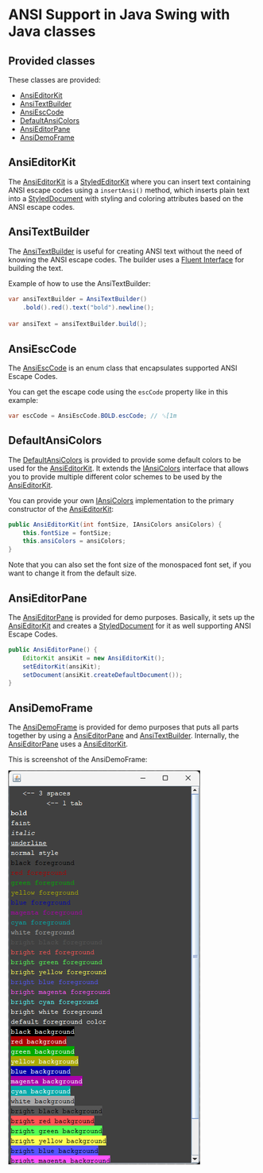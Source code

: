 # ANSI Support in Java Swing with Java classes

## Provided classes

These classes are provided:

- [AnsiEditorKit]
- [AnsiTextBuilder]
- [AnsiEscCode]
- [DefaultAnsiColors]
- [AnsiEditorPane]
- [AnsiDemoFrame]

## AnsiEditorKit

The [AnsiEditorKit] is a [StyledEditorKit] where you can insert text containing ANSI escape codes using a `insertAnsi()`
method, which inserts plain text into a [StyledDocument] with styling and coloring attributes based on the ANSI escape
codes.

## AnsiTextBuilder

The [AnsiTextBuilder] is useful for creating ANSI text without the need of knowing the ANSI escape codes.
The builder uses a [Fluent Interface] for building the text.

Example of how to use the AnsiTextBuilder:

```java
var ansiTextBuilder = AnsiTextBuilder()
    .bold().red().text("bold").newline();

var ansiText = ansiTextBuilder.build();
```

## AnsiEscCode

The [AnsiEscCode] is an enum class that encapsulates supported ANSI Escape Codes.

You can get the escape code using the `escCode` property like in this example:

```java
var escCode = AnsiEscCode.BOLD.escCode; // ␛[1m
```

## DefaultAnsiColors

The [DefaultAnsiColors] is provided to provide some default colors to be used for the [AnsiEditorKit].
It extends the [IAnsiColors] interface that allows you to provide multiple different color schemes to be used by the
[AnsiEditorKit].

You can provide your own [IAnsiColors] implementation to the primary constructor of the [AnsiEditorKit]:

```java
public AnsiEditorKit(int fontSize, IAnsiColors ansiColors) {
    this.fontSize = fontSize;
    this.ansiColors = ansiColors;
}
```

Note that you can also set the font size of the monospaced font set, if you want to change it from the default size.

## AnsiEditorPane

The [AnsiEditorPane] is provided for demo purposes. Basically, it sets up the [AnsiEditorKit] and creates
a [StyledDocument] for it as well supporting ANSI Escape Codes.

```java
public AnsiEditorPane() {
    EditorKit ansiKit = new AnsiEditorKit();
    setEditorKit(ansiKit);
    setDocument(ansiKit.createDefaultDocument());
}
```

## AnsiDemoFrame

The [AnsiDemoFrame] is provided for demo purposes that puts all parts together by using a [AnsiEditorPane] and
[AnsiTextBuilder]. Internally, the [AnsiEditorPane] uses a [AnsiEditorKit].

This is screenshot of the AnsiDemoFrame:

![Screen shot of the AnsiDemoFrame](../gfx/AnsiDemoFrame.png)


[AnsiEditorKit]: /src/main/java/java_swing_ansi_support/AnsiEditorKit.java

[AnsiTextBuilder]: /src/main/java/java_swing_ansi_support/AnsiTextBuilder.java

[AnsiEscCode]: /src/main/java/java_swing_ansi_support/AnsiEscCode.java

[DefaultAnsiColors]: /src/main/java/java_swing_ansi_support/DefaultAnsiColors.java

[IAnsiColors]: /src/main/java/java_swing_ansi_support/IAnsiColors.java

[AnsiEditorPane]: /src/main/java/java_swing_ansi_support/DefaultAnsiColors.java

[AnsiDemoFrame]: /src/main/java/java_swing_ansi_support/AnsiDemoFrame.java

[StyledEditorKit]: https://docs.oracle.com/en/java/javase/21/docs/api/java.desktop/javax/swing/text/StyledEditorKit.html

[StyledDocument]: https://docs.oracle.com/en/java/javase/21/docs/api/java.desktop/javax/swing/text/StyledDocument.html

[Fluent Interface]: https://java-design-patterns.com/patterns/fluentinterface/